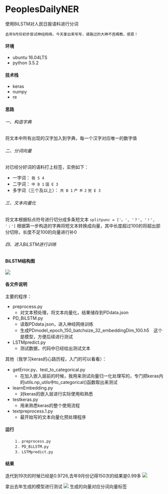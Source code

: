 # PeoplesDailyNER
使用BiLSTM对人民日报语料进行分词

`去年9月份初步尝试神经网络，今天拿出来写写，请路过的大神不吝赐教，感恩！`

#### 环境
* ubuntu 16.04LTS
* python 3.5.2

#### 技术栈
* keras
* numpy
* re

#### 思路

###### 一、构造字典
将文本中所有出现的汉字加入到字典，每一个汉字对应唯一的数字值

###### 二、分词向量
对已经分好词的语料打上标签，实例如下：
* 一字词：
`我 S 4`
* 二字词：
`中 B 1`
`国 E 3`
* 多字词（三个及以上）：
`共 B 1`
`产 M 2`
`党 E 3`

###### 三、文本向量化
将文本根据标点符号进行切分成多条短文本
```splitpunc = ['。', '？', '！', '；']```
根据第一步构造的字典将短文本转换成向量，其中长度超过100的将超出部分切除，长度不足100的向量进行补0

###### 四、进入BiLSTM进行训练

#### BiLSTM结构图
![](https://github.com/AlanConstantine/PeoplesDailyNER/raw/master/model.png) 

#### 各文件说明
主要的程序：
* preprocess.py
    * 对文本预处理，将文本向量化，结果储存到PDdata.json
* PD_BiLSTM.py
    * 读取PDdata.json，进入神经网络训练
    * 生成PDmodel_epoch_150_batchsize_32_embeddingDim_100.h5　这个是模型，方便后续进行测试
* LSTMpredict.py
    * 测试数据，代码中已经给出测试文本

其他（我学习keras的心路历程，入门的可以看看）：
* getError.py、test_to_categorical.py
    * 在加入嵌入层前的时候，我用来测试向量归一化处理写的，专门把keras内的utils.np_utils中to_categorical()函数取出来测试
* learnEmbedding.py
    * 对keras的嵌入层进行实际使用和熟悉
* testkeras.py
    * 用来熟悉keras的整个使用流程
* textpreprocess.1.py
    * 最开始写的文本向量化预处理程序

#### 运行
        １．preprocess.py
        ２．PD_BiLSTM.py
        ３．LSTMpredict.py

#### 结果
迭代到19次的时候已经是0.9726,去年9月份记得150次的结果是0.99多
![](https://github.com/AlanConstantine/PeoplesDailyNER/raw/master/acc.png)

拿出去年生成的模型进行测试
![](https://github.com/AlanConstantine/PeoplesDailyNER/raw/master/result.png)
生成的向量对应分词向量标签